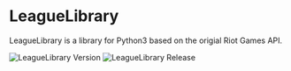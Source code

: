 # LeagueLibrary

LeagueLibrary is a library for Python3 based on the origial Riot Games API.

![LeagueLibrary Version](https://img.shields.io/badge/Version-2021.8.15-brightgreen)
![LeagueLibrary Release](https://img.shields.io/badge/Release-6-brightgreen)
